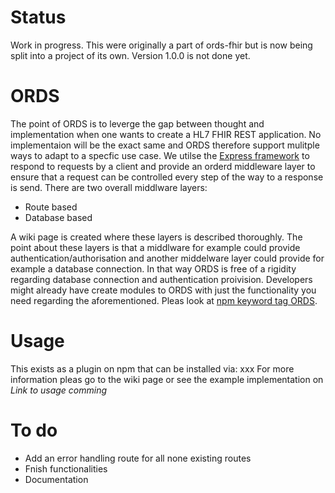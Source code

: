 # Status
Work in progress. This were originally a part of ords-fhir but is now being split into a project of its own. Version 1.0.0 is not done yet.

# ORDS
The point of ORDS is to leverge the gap between thought and implementation when one wants to create a HL7 FHIR REST application.
No implementaion will be the exact same and ORDS therefore support mulitple ways to adapt to a specfic use case.
We utilse the [Express framework](http://expressjs.com) to respond to requests by a client and provide an orderd middleware layer to ensure that a request can be controlled every step of the way to a response is send.
There are two overall middlware layers:
* Route based
* Database based

A wiki page is created where these layers is described thoroughly. The point about these layers is that a middlware for example could provide authentication/authorisation and another middelware layer could provide for example a database connection.
In that way ORDS is free of a rigidity regarding database connection and authentication proivision. Developers might already have create modules to ORDS with just the functionality you need regarding the aforementioned. Pleas look at [npm keyword tag ORDS](https://www.npmjs.com/browse/keyword/ORDS).

# Usage
This exists as a plugin on npm that can be installed via:
xxx
For more information pleas go to the wiki page or see the example implementation on _Link to usage comming_

# To do
* Add an error handling route for all none existing routes
* Fnish functionalities
* Documentation